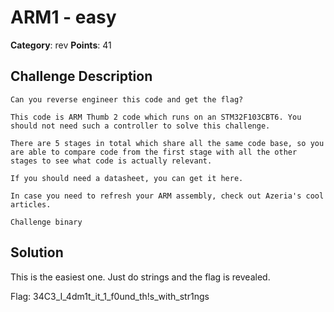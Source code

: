 ARM1 - easy
========
**Category**: rev  **Points**: 41

Challenge Description
------------
```
Can you reverse engineer this code and get the flag?

This code is ARM Thumb 2 code which runs on an STM32F103CBT6. You should not need such a controller to solve this challenge.

There are 5 stages in total which share all the same code base, so you are able to compare code from the first stage with all the other stages to see what code is actually relevant.

If you should need a datasheet, you can get it here.

In case you need to refresh your ARM assembly, check out Azeria's cool articles.

Challenge binary
```
Solution
------
This is the easiest one. Just do strings and the flag is revealed.

Flag: 34C3_I_4dm1t_it_1_f0und_th!s_with_str1ngs

